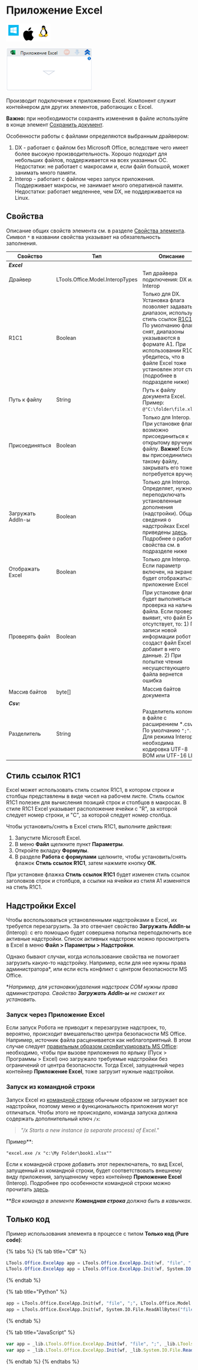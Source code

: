 # Приложение Excel

![](<../../../.gitbook/assets/image (100) (1) (1) (1) (1) (1) (1) (1) (1) (30).png>)

![](<../../../.gitbook/assets/image (412).png>)

Производит подключение к приложению Excel. Компонент служит контейнером для других элементов, работающих с Excel. 

**Важно:** при необходимости сохранять изменения в файле используйте в конце элемент [Сохранить документ](https://docs.primo-rpa.ru/primo-rpa/g\_elements/osnovnye-elementy/prilozhenie-excel/el\_excel\_save).

Особенности работы с файлами определяются выбранным драйвером:

1. DX - работает с файлом без Microsoft Office, вследствие чего имеет более высокую производительность. Хорошо подходит для небольших файлов, поддерживается на всех указанных ОС. Недостатки: не работает с макросами и, если файл большой, может занимать много памяти.
2. Interop - работает с файлом через запуск приложения. Поддерживает макросы, не занимает много оперативной памяти. Недостатки: работает медленнее, чем DX, не поддерживается на Linux.

## Свойства

Описание общих свойств элемента см. в разделе [Свойства элемента](https://docs.primo-rpa.ru/primo-rpa/primo-studio/process/elements#svoistva-elementa).\
Символ `*` в названии свойства указывает на обязательность заполнения.

| Свойство          | Тип                              | Описание                                                                          |
| ----------------- | -------------------------------- | --------------------------------------------------------------------------------- |
| _**Excel**_       |                                  |     |
| Драйвер           | LTools.Office.Model.InteropTypes | Тип драйвера подключения: DX или Interop   |
| R1C1              | Boolean                          | Только для DX. Установка флага позволяет задавать диапазон, используя стиль ссылок [R1C1](https://learn.microsoft.com/ru-ru/office/troubleshoot/excel/numeric-columns-and-rows#a1-reference-style-vs-r1c1-reference-style). По умолчанию флаг снят, диапазоны указываются в формате A1. При использовании R1C1, убедитесь, что в файле Excel тоже установлен этот стиль (подробнее в подразделе ниже) |
| Путь к файлу      | String                           | Путь к файлу документа Excel. Пример: `@"C:\folder\file.xlsx"` |
| Присоединяться    | Boolean                          | Только для Interop. При установке флага возможно присоединиться к открытому вручную файлу. **Важно!** Если вы присоединились к такому файлу, закрывать его тоже потребуется вручную    |
| Загружать AddIn-ы | Boolean                          | Только для Interop. Определяет, нужно ли переподключать установленные дополнения (надстройки). Общие сведения о надстройках Excel приведены [здесь](https://learn.microsoft.com/ru-ru/office/dev/add-ins/excel/excel-add-ins-overview). Подробнее о работе свойства см. в подразделе ниже |
| Отображать Excel  | Boolean                          | Только для Interop. Если параметр включен, на экране будет отображаться приложение Excel            |
| Проверять файл    | Boolean                          | При установке флага будет выполняться проверка на наличие файла. Если проверка выявит, что файл Excel отсутствует, то: 1) При записи новой информации робот создаст файл Excel и добавит в него данные. 2) При попытке чтения несуществующего файла вернется ошибка                    |
| Массив байтов     | byte\[]                          | Массив байтов документа       |
| _**Csv:**_        |      |       |
| Разделитель       | String                           | Разделитель колонок в файле с расширением *.csv. По умолчанию `";"`. Для режима Interop необходима кодировка UTF-8 BOM или UTF-16 LE |

## Стиль ссылок R1C1

Excel может использовать стиль ссылок R1C1, в котором строки и столбцы представлены в виде чисел на рабочем листе. Стиль ссылок R1C1 полезен для вычисления позиций строк и столбцов в макросах. В стиле R1C1 Excel указывает расположение ячейки с "R", за которой следует номер строки, и "C", за которой следует номер столбца.

Чтобы установить/снять в Excel стиль R1C1, выполните действия:
1. Запустите Microsoft Excel.
2. В меню **Файл** щелкните пункт **Параметры**.
3. Откройте вкладку **Формулы**.
4. В разделе **Работа с формулами** щелкните, чтобы установить/снять флажок **Стиль ссылок R1C1**, затем нажмите кнопку **ОК**.

При установке флажка **Стиль ссылок R1C1** будет изменен стиль ссылок заголовков строк и столбцов, а ссылки на ячейки из стиля A1 изменятся на стиль R1C1.

## Надстройки Excel

Чтобы воспользоваться установленными надстройками в Excel, их требуется перезагрузить. За это отвечает свойство **Загружать AddIn-ы** (Interop): с его помощью будет совершена попытка переподключить все активные надстройки. Список активных надстроек можно просмотреть в Excel в меню **Файл > Параметры > Надстройки**.

Однако бывают случаи, когда использование свойства не помогает загрузить какую-то надстройку. Например, если для нее нужны права администратора\*, или если есть конфликт с центром безопасности MS Office.

\*_Например, для установки/удаления надстроек COM нужны права администратора. Свойство **Загружать AddIn-ы** не сможет их установить._

### Запуск через Приложение Excel

Если запуск Робота не приводит к перезагрузке надстроек, то, вероятно, происходит вмешательство центра безопасности MS Office. Например, источник файла расценивается как неблагоприятный. В этом случае следует [правильным образом сконфигурировать MS Office](https://support.microsoft.com/ru-ru/office/%D0%B2%D0%BA%D0%BB%D1%8E%D1%87%D0%B5%D0%BD%D0%B8%D0%B5-%D0%B8-%D0%BE%D1%82%D0%BA%D0%BB%D1%8E%D1%87%D0%B5%D0%BD%D0%B8%D0%B5-%D0%BF%D0%B0%D1%80%D0%B0%D0%BC%D0%B5%D1%82%D1%80%D0%BE%D0%B2-%D1%8D%D0%BB%D0%B5%D0%BC%D0%B5%D0%BD%D1%82%D0%BE%D0%B2-activex-%D0%B2-%D1%84%D0%B0%D0%B9%D0%BB%D0%B0%D1%85-office-f1303e08-a3f8-41c5-a17e-b0b8898743ed): необходимо, чтобы при вызове приложения по ярлыку (Пуск > Программы > Excel) оно загружало требуемые надстройки без ограничений от центра безопасности. Тогда Еxcel, запущенный через контейнер **Приложение Excel**, тоже загрузит нужные надстройки.

### Запуск из командной строки

Запуск Excel из [командной строки](https://docs.primo-rpa.ru/primo-rpa/g\_elements/el\_basic/els\_prog/el\_prog\_cmd) обычным образом не загружает все надстройки, поэтому меню и функциональность приложения могут отличаться. Чтобы этого не происходило, команда запуска должна содержать дополнительный ключ `/x`:

> _"/x Starts a new instance (a separate process) of Excel."_

Пример\*\*:

```
"excel.exe /x "c:\My Folder\book1.xlsx""
```

Если к командной строке добавить этот переключатель, то вид Еxcel, запущенный из командной строки, будет соответствовать внешнему виду приложения, запущенному через контейнер **Приложение Excel** (Interop). Подробнее про особенности командной строки можно прочитать [здесь](https://support.microsoft.com/en-us/office/command-line-switches-for-microsoft-office-products-079164cd-4ef5-4178-b235-441737deb3a6).

\*\*_Вся команда в элементе **Командная строка** должна быть в кавычках._

## Только код

Пример использования элемента в процессе с типом **Только код (Pure code)**:

{% tabs %}
{% tab title="C#" %}
```csharp
LTools.Office.ExcelApp app = LTools.Office.ExcelApp.Init(wf, "file", ";", LTools.Office.Model.InteropTypes.DX);
LTools.Office.ExcelApp app = LTools.Office.ExcelApp.Init(wf, System.IO.File.ReadAllBytes("file"), ";", LTools.Office.Model.InteropTypes.DX);
```
{% endtab %}

{% tab title="Python" %}
```python
app = LTools.Office.ExcelApp.Init(wf, "file", ";", LTools.Office.Model.InteropTypes.DX)
app = LTools.Office.ExcelApp.Init(wf, System.IO.File.ReadAllBytes("file"), ";", LTools.Office.Model.InteropTypes.DX)
```
{% endtab %}

{% tab title="JavaScript" %}
```javascript
var app = _lib.LTools.Office.ExcelApp.Init(wf, "file", ";", _lib.LTools.Office.Model.InteropTypes.DX);
var app = _lib.LTools.Office.ExcelApp.Init(wf, _lib.System.IO.File.ReadAllBytes("file"), ";", _lib.LTools.Office.Model.InteropTypes.DX);
```
{% endtab %}
{% endtabs %}
